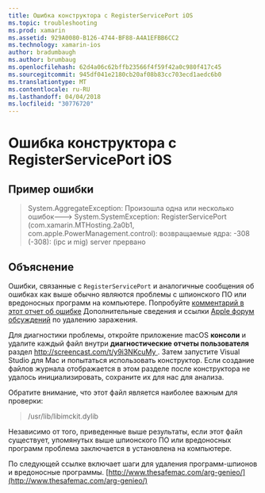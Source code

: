 ```yaml
---
title: Ошибка конструктора с RegisterServicePort iOS
ms.topic: troubleshooting
ms.prod: xamarin
ms.assetid: 929A0080-B126-4744-BF88-A4A1EFBB6CC2
ms.technology: xamarin-ios
author: bradumbaugh
ms.author: brumbaug
ms.openlocfilehash: 62d4a06c62bffb23566f4f59f42a0c980f417c45
ms.sourcegitcommit: 945df041e2180cb20af08b83cc703ecd1aedc6b0
ms.translationtype: MT
ms.contentlocale: ru-RU
ms.lasthandoff: 04/04/2018
ms.locfileid: "30776720"
---
```

# <a name="ios-designer-error-with-registerserviceport"></a>Ошибка конструктора с RegisterServicePort iOS

## <a name="sample-error"></a>Пример ошибки
> System.AggregateException: Произошла одна или несколько ошибок---> System.SystemException: RegisterServicePort (com.xamarin.MTHosting.2a0b1, com.apple.PowerManagement.control): возвращаемые ядра: -308 (-308): (ipc и mig) server прервано

## <a name="explanation"></a>Объяснение
Ошибки, связанные с `RegisterServicePort` и аналогичные сообщения об ошибках как выше обычно являются проблемы с шпионского ПО или вредоносных программ на компьютере. Попробуйте [комментарий в этот отчет об ошибке](https://bugzilla.xamarin.com/show_bug.cgi?id=21907#c4) Дополнительные сведения и ссылки [Apple форум обсуждений](https://discussions.apple.com/thread/5596008) по удалению заражения. 

Для диагностики проблемы, откройте приложение macOS **консоли** и удалите каждый файл внутри **диагностические отчеты пользователя** раздел [ http://screencast.com/t/y9i3NKcuMy ](http://screencast.com/t/y9i3NKcuMy). Затем запустите Visual Studio для Mac и попытаться использовать конструктор. Если создание файлов журнала отображается в этом разделе после конструктора не удалось инициализировать, сохраните их для нас для анализа.  

Обратите внимание, что этот файл является наиболее важным для проверки: 
> /usr/lib/libimckit.dylib

Независимо от того, приведенные выше результаты, если этот файл существует, упомянутых выше шпионского ПО или вредоносных программ проблема заключается в установлена на компьютере.  

По следующей ссылке включает шаги для удаления программ-шпионов и вредоносные программы. [http://www.thesafemac.com/arg-genieo/](http://www.thesafemac.com/arg-genieo/)  

